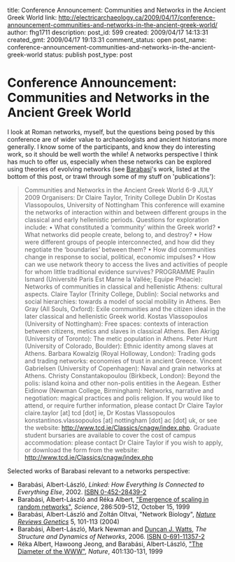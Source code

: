 title: Conference Announcement: Communities and Networks in the Ancient Greek World
link: http://electricarchaeology.ca/2009/04/17/conference-announcement-communities-and-networks-in-the-ancient-greek-world/
author: fhg1711
description: 
post_id: 599
created: 2009/04/17 14:13:31
created_gmt: 2009/04/17 19:13:31
comment_status: open
post_name: conference-announcement-communities-and-networks-in-the-ancient-greek-world
status: publish
post_type: post

# Conference Announcement: Communities and Networks in the Ancient Greek World

I look at Roman networks, myself, but the questions being posed by this conference are of wider value to archaeologists and ancient historians more generally. I know some of the participants, and know they do interesting work, so it should be well worth the while! A networks perspective I think has much to offer us, especially when these networks can be explored using theories of evolving networks (see [Barabasi](http://www.nd.edu/~alb/)'s work, listed at the bottom of this post, or trawl through some of my stuff on 'publications'): 

> Communities and Networks in the Ancient Greek World 6-9 JULY 2009 Organisers: Dr Claire Taylor, Trinity College Dublin Dr Kostas Vlassopoulos, University of Nottingham This conference will examine the networks of interaction within and between different groups in the classical and early hellenistic periods. Questions for exploration include: • What constituted a ‘community’ within the Greek world? • What networks did people create, belong to, and destroy? • How were different groups of people interconnected, and how did they negotiate the ‘boundaries’ between them? • How did communities change in response to social, political, economic impulses? • How can we use network theory to access the lives and activities of people for whom little traditional evidence survives? PROGRAMME Paulin Ismard (Université Paris Est Marne la Vallée; Equipe Phéacie): Networks of communities in classical and hellenistic Athens: cultural aspects. Claire Taylor (Trinity College, Dublin): Social networks and social hierarchies: towards a model of social mobility in Athens. Ben Gray (All Souls, Oxford): Exile communities and the citizen ideal in the later classical and hellenistic Greek world. Kostas Vlassopoulos (University of Nottingham): Free spaces: contexts of interaction between citizens, metics and slaves in classical Athens. Ben Akrigg (University of Toronto): The metic population in Athens. Peter Hunt (University of Colorado, Boulder): Ethnic identity among slaves at Athens. Barbara Kowalzig (Royal Holloway, London): Trading gods and trading networks: economies of trust in ancient Greece. Vincent Gabrielsen (University of Copenhagen): Naval and grain networks at Athens. Christy Constantakopoulou (Birkbeck, London): Beyond the polis: island koina and other non-polis entities in the Aegean. Esther Eidinow (Newman College, Birmingham): Networks, narrative and negotiation: magical practices and polis religion. If you would like to attend, or require further information, please contact Dr Claire Taylor claire.taylor [at] tcd [dot] ie, Dr Kostas Vlassopoulos konstantinos.vlassopoulos [at] nottingham [dot] ac [dot] uk, or see the website: <http://www.tcd.ie/Classics/cnagw/index.php>. Graduate student bursaries are available to cover the cost of campus accommodation: please contact Dr Claire Taylor if you wish to apply, or download the form from the website: <http://www.tcd.ie/Classics/cnagw/index.php>

Selected works of Barabasi relevant to a networks perspective: 

  * Barabási, Albert-László, _Linked: How Everything Is Connected to Everything Else_, 2002. [ISBN 0-452-28439-2](http://en.wikipedia.org/wiki/Special:BookSources/0452284392)
  * Barabási, Albert-László and Réka Albert, ["Emergence of scaling in random networks"](http://arxiv.org/abs/cond-mat/9910332), _Science_, 286:509-512, October 15, 1999
  * Barabási, Albert-László and Zoltán Oltvai, "Network Biology", _[Nature Reviews Genetics](http://en.wikipedia.org/wiki/Nature_Reviews_Genetics)_ 5, 101-113 (2004)
  * Barabási, Albert-László, Mark Newman and [Duncan J. Watts](http://en.wikipedia.org/wiki/Duncan_J._Watts), _The Structure and Dynamics of Networks_, 2006. [ISBN 0-691-11357-2](http://en.wikipedia.org/wiki/Special:BookSources/0691113572)
  * Réka Albert, Hawoong Jeong, and Barabási, Albert-László, ["The Diameter of the WWW"](http://arxiv.org/abs/cond-mat/9910332), _Nature_, 401:130-131, 1999